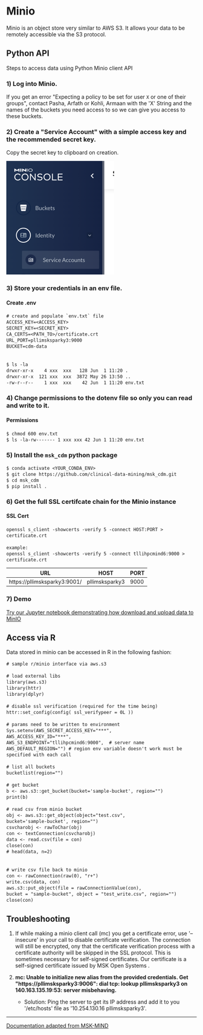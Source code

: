 # Minio

Minio is an object store very similar to AWS S3. It allows your data to be remotely accessible via the S3 protocol.

## Python API

Steps to access data using Python Minio client API

### 1) Log into Minio. 
If you get an error "Expecting a policy to be set for user `X` or one of their groups", contact Pasha, Arfath or Kohli, Armaan with the 'X' String and the names of the buckets you need access to so we can give you access to these buckets.

### 2) Create a "Service Account" with a simple access key and the recommended secret key. 

Copy the secret key to clipboard on creation.

![](images/minio-account.png)

### 3) Store your credentials in an env file.
#### Create .env
```
# create and populate `env.txt` file
ACCESS_KEY=<ACCESS_KEY>
SECRET_KEY=<SECRET_KEY>
CA_CERTS=<PATH_TO>/certificate.crt
URL_PORT=pllimsksparky3:9000
BUCKET=cdm-data


$ ls -la
drwxr-xr-x    4 xxx  xxx   128 Jun  1 11:20 .
drwxr-xr-x  121 xxx  xxx  3872 May 26 13:50 ..
-rw-r--r--    1 xxx  xxx    42 Jun  1 11:20 env.txt
```

### 4) Change permissions to the dotenv file so only you can read and write to it.
#### Permissions
```
$ chmod 600 env.txt
$ ls -la-rw------- 1 xxx xxx 42 Jun 1 11:20 env.txt
```
### 5) Install the `msk_cdm` python package 
```
$ conda activate <YOUR_CONDA_ENV>
$ git clone https://github.com/clinical-data-mining/msk_cdm.git
$ cd msk_cdm
$ pip install .
```

### 6) Get the full SSL certifcate chain for the Minio instance
#### SSL Cert
```
openssl s_client -showcerts -verify 5 -connect HOST:PORT > certificate.crt

example:
openssl s_client -showcerts -verify 5 -connect tllihpcmind6:9000 > certificate.crt
```

| URL                                | HOST           | PORT |
|------------------------------------|----------------|------|
| https://pllimsksparky3:9001/       | pllimsksparky3 | 9000 |


### 7) Demo
[Try our Jupyter notebook demonstrating how download and upload data to MinIO](https://github.com/clinical-data-mining/msk_cdm/blob/main/examples/minio_demo.ipynb)






## Access via R

Data stored in minio can be accessed in R in the following fashion:
```
# sample r/minio interface via aws.s3

# load external libs
library(aws.s3)
library(httr)
library(dplyr)

# disable ssl verification (required for the time being)
httr::set_config(config( ssl_verifypeer = 0L ))

# params need to be written to environment
Sys.setenv(AWS_SECRET_ACCESS_KEY="***",
AWS_ACCESS_KEY_ID="***",
AWS_S3_ENDPOINT="tllihpcmind6:9000",  # server name
AWS_DEFAULT_REGION="") # region env variable doesn't work must be specified with each call

# list all buckets
bucketlist(region="")

# get bucket
b <- aws.s3::get_bucket(bucket='sample-bucket', region="")
print(b)

# read csv from minio bucket
obj <- aws.s3::get_object(object="test.csv",
bucket='sample-bucket', region="")
csvcharobj <- rawToChar(obj)  
con <- textConnection(csvcharobj)  
data <- read.csv(file = con)
close(con)
# head(data, n=2)


# write csv file back to minio
con <- rawConnection(raw(0), "r+")
write.csv(data, con)
aws.s3::put_object(file = rawConnectionValue(con),
bucket = "sample-bucket", object = "test_write.csv", region="")
close(con)
```



## Troubleshooting
1. If while making a minio client call (mc) you get a certificate error, use '–insecure' in your call to disable certificate verification. The connection will still be encrypted, ony that the certificate verification process with a certificate authority will be skipped in the SSL protocol. This is sometimes necessary for self-signed certificates. Our certificate is a self-signed certificate issued by MSK Open Systems .

2. **mc: <ERROR> Unable to initialize new alias from the provided credentials. Get "https://pllimsksparky3:9006": dial tcp: lookup pllimsksparky3 on 140.163.135.19:53: server misbehaving.**
   * Solution: Ping the server to get its IP address and add it to you '/etc/hosts' file as '10.254.130.16 pllimsksparky3'.

---
[Documentation adapted from MSK-MIND](https://mskconfluence.mskcc.org/display/MM/Minio)


